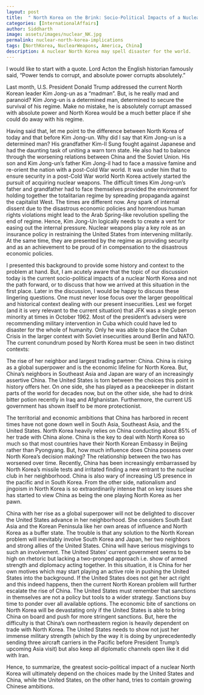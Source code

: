 ```yaml
---
layout: post
title:  " North Korea on the Brink: Socio-Political Impacts of a Nuclear North Korea"
categories: [InternationalAffairs]
author: Siddharth
image: assets/images/nuclear_NK.jpg
permalink: nuclear-north-korea-implications
tags: [NorthKorea, NuclearWeapons, America, China]
description: A nuclear North Korea may spell disaster for the world.
---
```

I would like to start with a quote. Lord Acton the English historian famously said, “Power tends to corrupt, and absolute power corrupts absolutely.”

Last month, U.S. President Donald Trump addressed the current North Korean leader Kim Jong-un as a “madman”. But, is he really mad and paranoid? Kim Jong-un is a determined man, determined to secure the survival of his regime. Make no mistake, he is absolutely corrupt amassed with absolute power and North Korea would be a much better place if she could do away with his regime.

Having said that, let me point to the difference between North Korea of today and that before  Kim Jong-un. Why did I say that Kim Jong-un is a determined man? His grandfather Kim-Il Sung fought against Japanese and had the daunting task of uniting a warn torn state. He also had to balance through the worsening relations between China and the Soviet Union. His son and Kim Jong-un’s father Kim Jong-il had to face a massive famine and re-orient the nation with a post-Cold War world. It was under him that to ensure security in a post-Cold War world North Korea actively started the pursuit of acquiring nuclear weapons. The difficult times Kim Jong-un’s father and grandfather had to face themselves provided the environment for holding together the totalitarian regime by spreading propaganda against the capitalist West. The times are different now. Any spark of internal dissent due to the disastrous economic policies and horrendous human rights violations might lead to the Arab Spring-like revolution spelling the end of regime. Hence, Kim Jong-Un logically needs to create a vent for easing out the internal pressure. Nuclear weapons play a key role as an insurance policy in restraining the United States from intervening militarily. At the same time, they are presented by the regime as providing security and as an achievement to be proud of in compensation to the disastrous economic policies.

I presented this background to provide some history and context to the problem at hand. But, I am acutely aware that the topic of our discussion today is the current socio-political impacts of a nuclear North Korea and not the path forward, or to discuss that how we arrived at this situation in the first place. Later in the discussion, I would be happy to discuss these lingering questions. One must never lose focus over the larger geopolitical and historical context dealing with our present insecurities. Lest we forget (and it is very relevant to the current situation) that JFK was a single person minority at times in October 1962. Most of the president’s advisers were recommending military intervention in Cuba which could have led to disaster for the whole of humanity. Only he was able to place the Cuban Crisis in the larger context with Soviet insecurities around Berlin and NATO. The current conundrum posed by North Korea must be seen in two distinct contexts:

The rise of her neighbor and largest trading partner: China. China is rising as a global superpower and is the economic lifeline for North Korea. But, China’s neighbors in Southeast Asia and Japan are wary of an increasingly assertive China. 
The United States is torn between the choices this point in history offers her. On one side, she has played as a peacekeeper in distant parts of the world for decades now, but on the other side, she had to drink bitter potion recently in Iraq and Afghanistan. Furthermore, the current US government has shown itself to be more protectionist.

The territorial and economic ambitions that China has harbored in recent times have not gone down well in South Asia, Southeast Asia, and the United States. North Korea heavily relies on China conducting about 85% of her trade with China alone. China is the key to deal with North Korea so much so that most countries have their North Korean Embassy in Beijing rather than Pyongyang. But, how much influence does China possess over North Korea’s decision making? The relationship between the two has worsened over time. Recently, China has been increasingly embarrassed by North Korea’s missile tests and irritated finding a new entrant to the nuclear club in her neighborhood. China is also wary of increasing US presence in the pacific and in South Korea. From the other side, nationalism and jingoism in North Korea is so extraordinarily intense that on key issues she has started to view China as being the one playing North Korea as her pawn. 

China with her rise as a global superpower will not be delighted to discover the United States advance in her neighborhood. She considers South East Asia and the Korean Peninsula like her own areas of influence and North Korea as a buffer state. The trouble is that any solution to the North Korean problem will inevitably involve South Korea and Japan, her two neighbors and strong allies of the United States. China will have serious misgivings to such an involvement. The United States’ current government seems to be high on rhetoric but lacking a two-pronged approach i.e. show of armed strength and diplomacy acting together. In this situation, it is China for her own motives which may start playing an active role in pushing the United States into the background. If the United States does not get her act right and this indeed happens, then the current North Korean problem will further escalate the rise of China. The United States must remember that sanctions in themselves are not a policy but tools to a wider strategy. Sanctions buy time to ponder over all available options. The economic bite of sanctions on North Korea will be devastating only if the United States is able to bring China on board and push for more stringent sanctions. But, here the difficulty is that China’s own northeastern region is heavily dependent on trade with North Korea. The United States needs to show not just her immense military strength (which by the way it is doing by unprecedentedly sending three aircraft carriers in the Pacific before President Trump’s upcoming Asia visit) but also keep all diplomatic channels open like it did with Iran.

Hence, to summarize, the greatest socio-political impact of a nuclear North Korea will ultimately depend on the choices made by the United States and China, while the United States, on the other hand, tries to contain growing Chinese ambitions.